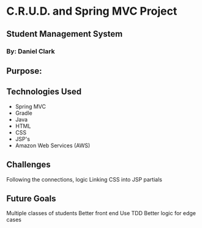 # C.R.U.D. and Spring MVC Project
## Student Management System
### By: Daniel Clark

## Purpose: 


## Technologies Used
* Spring MVC
* Gradle
* Java
* HTML
* CSS
* JSP's
* Amazon Web Services (AWS)

## Challenges
Following the connections, logic
Linking CSS into JSP partials


## Future Goals
Multiple classes of students
Better front end
Use TDD
Better logic for edge cases
